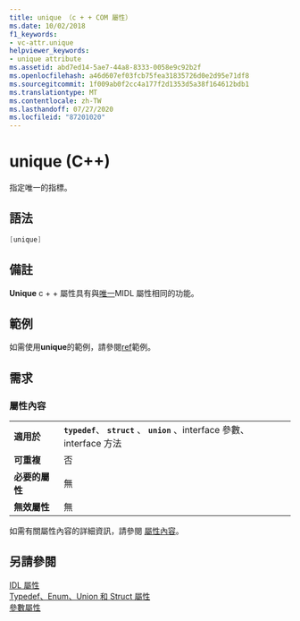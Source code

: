 ```yaml
---
title: unique （c + + COM 屬性）
ms.date: 10/02/2018
f1_keywords:
- vc-attr.unique
helpviewer_keywords:
- unique attribute
ms.assetid: abd7ed14-5ae7-44a8-8333-0058e9c92b2f
ms.openlocfilehash: a46d607ef03fcb75fea31835726d0e2d95e71df8
ms.sourcegitcommit: 1f009ab0f2cc4a177f2d1353d5a38f164612bdb1
ms.translationtype: MT
ms.contentlocale: zh-TW
ms.lasthandoff: 07/27/2020
ms.locfileid: "87201020"
---
```

# <a name="unique-c"></a>unique (C++)

指定唯一的指標。

## <a name="syntax"></a>語法

```cpp
[unique]
```

## <a name="remarks"></a>備註

**Unique** c + + 屬性具有與[唯一](/windows/win32/Midl/unique)MIDL 屬性相同的功能。

## <a name="example"></a>範例

如需使用**unique**的範例，請參閱[ref](ref-cpp.md)範例。

## <a name="requirements"></a>需求

### <a name="attribute-context"></a>屬性內容

|||
|-|-|
|**適用於**|**`typedef`**、 **`struct`** 、 **`union`** 、interface 參數、interface 方法|
|**可重複**|否|
|**必要的屬性**|無|
|**無效屬性**|無|

如需有關屬性內容的詳細資訊，請參閱 [屬性內容](cpp-attributes-com-net.md#contexts)。

## <a name="see-also"></a>另請參閱

[IDL 屬性](idl-attributes.md)<br/>
[Typedef、Enum、Union 和 Struct 屬性](typedef-enum-union-and-struct-attributes.md)<br/>
[參數屬性](parameter-attributes.md)
